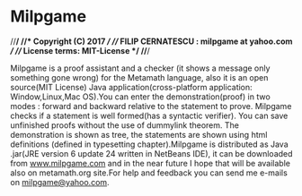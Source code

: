 # Milpgame

//********************************************************************/
//* Copyright (C) 2017                                               */
//* FILIP CERNATESCU : milpgame at yahoo.com                         */
//* License terms: MIT-License 	                                     */
//********************************************************************/

Milpgame is a proof assistant and a checker (it shows a message only something gone wrong) for
 the Metamath language, also it is an open source(MIT License) Java application(cross-platform application:
Window,Linux,Mac OS).You can enter  the demonstration(proof) in two modes : forward and backward  relative
 to the statement to prove. Milpgame checks if a statement is well formed(has a syntactic verifier). 
 You can save unfinished proofs without the use of dummylink theorem. The demonstration is shown as tree, 
the statements are shown  using html definitions (defined in typesetting chapter).Milpgame is distributed as
 Java .jar(JRE version 6 update 24 written in NetBeans IDE), it can be downloaded from www.milpgame.com and in the near future 
I hope that will be available also on metamath.org site.For help and feedback you can send me e-mails 
on milpgame@yahoo.com.

